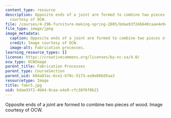 ```yaml
---
content_type: resource
description: Opposite ends of a joint are formed to combine two pieces of wood. Image
  courtesy of OCW.
file: /courses/4-296-furniture-making-spring-2005/bdae93f24b640caae4e9cfc38f6f0b21_fabr5.jpg
file_type: image/jpeg
image_metadata:
  caption: Opposite ends of a joint are formed to combine two pieces of wood.
  credit: Image courtesy of OCW.
  image-alt: Fabrication processes.
learning_resource_types: []
license: https://creativecommons.org/licenses/by-nc-sa/4.0/
ocw_type: OCWImage
parent_title: Fabrication Processes
parent_type: CourseSection
parent_uid: b04a83ac-6ce1-b70c-5173-ea9e886d5aa3
resourcetype: Image
title: fabr5.jpg
uid: bdae93f2-4b64-0caa-e4e9-cfc38f6f0b21
---
```

Opposite ends of a joint are formed to combine two pieces of wood. Image courtesy of OCW.